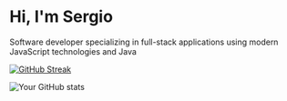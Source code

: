 
<h1>Hi, I'm Sergio</h1>
<p>Software developer specializing in full-stack applications using modern JavaScript technologies and Java</p>

<div>


[![GitHub Streak](https://github-readme-streak-stats.herokuapp.com?user=tutaabsoluta&theme=dark&ring=fb4362&file=fb4362&currStreakNum=fb4362&currStreakLabel=fb4362&hide_border=true)](https://git.io/streak-stats)

![Your GitHub stats](https://github-readme-stats.vercel.app/api?username=tutaabsoluta&hide_border=true&show_icons=true&bg_color=151515&title_color=fb4362&icon_color=fb4362&text_bold=false&text_color=9e9e9e)

<!-- ![Top Langs](https://github-readme-stats.vercel.app/api/top-langs/?username=tutaabsoluta&exclude_repo=python-fundamentals&layout=compact&theme=dark) -->

</div>
